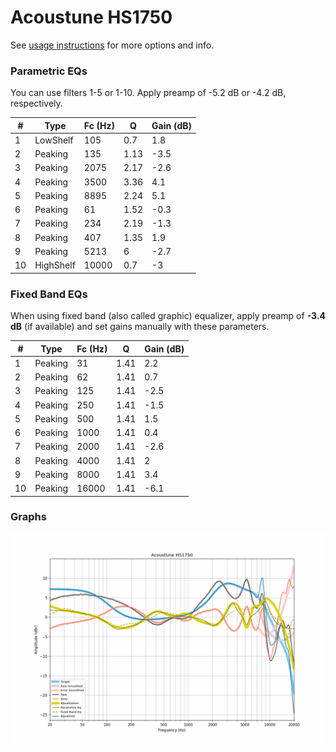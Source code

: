 # Acoustune HS1750
See [usage instructions](https://github.com/jaakkopasanen/AutoEq#usage) for more options and info.

### Parametric EQs
You can use filters 1-5 or 1-10. Apply preamp of -5.2 dB or -4.2 dB, respectively.

|   # | Type      |   Fc (Hz) |    Q |   Gain (dB) |
|-----|-----------|-----------|------|-------------|
|   1 | LowShelf  |       105 | 0.7  |         1.8 |
|   2 | Peaking   |       135 | 1.13 |        -3.5 |
|   3 | Peaking   |      2075 | 2.17 |        -2.6 |
|   4 | Peaking   |      3500 | 3.36 |         4.1 |
|   5 | Peaking   |      8895 | 2.24 |         5.1 |
|   6 | Peaking   |        61 | 1.52 |        -0.3 |
|   7 | Peaking   |       234 | 2.19 |        -1.3 |
|   8 | Peaking   |       407 | 1.35 |         1.9 |
|   9 | Peaking   |      5213 | 6    |        -2.7 |
|  10 | HighShelf |     10000 | 0.7  |        -3   |

### Fixed Band EQs
When using fixed band (also called graphic) equalizer, apply preamp of **-3.4 dB** (if available) and set gains manually with these parameters.

|   # | Type    |   Fc (Hz) |    Q |   Gain (dB) |
|-----|---------|-----------|------|-------------|
|   1 | Peaking |        31 | 1.41 |         2.2 |
|   2 | Peaking |        62 | 1.41 |         0.7 |
|   3 | Peaking |       125 | 1.41 |        -2.5 |
|   4 | Peaking |       250 | 1.41 |        -1.5 |
|   5 | Peaking |       500 | 1.41 |         1.5 |
|   6 | Peaking |      1000 | 1.41 |         0.4 |
|   7 | Peaking |      2000 | 1.41 |        -2.6 |
|   8 | Peaking |      4000 | 1.41 |         2   |
|   9 | Peaking |      8000 | 1.41 |         3.4 |
|  10 | Peaking |     16000 | 1.41 |        -6.1 |

### Graphs
![](./Acoustune%20HS1750.png)
